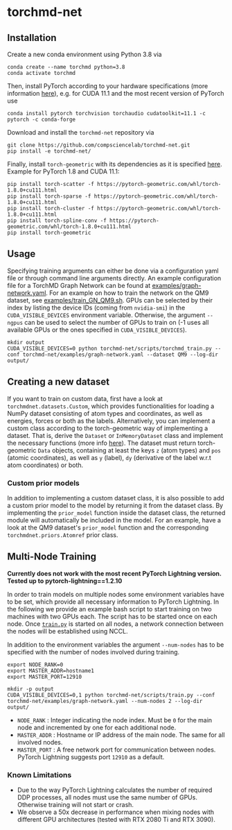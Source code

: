 # torchmd-net

## Installation
Create a new conda environment using Python 3.8 via
```
conda create --name torchmd python=3.8
conda activate torchmd
```

Then, install PyTorch according to your hardware specifications (more information [here](https://pytorch.org/get-started/locally/#start-locally)), e.g. for CUDA 11.1 and the most recent version of PyTorch use
```
conda install pytorch torchvision torchaudio cudatoolkit=11.1 -c pytorch -c conda-forge
```

Download and install the `torchmd-net` repository via
```
git clone https://github.com/compsciencelab/torchmd-net.git
pip install -e torchmd-net/
```

Finally, install `torch-geometric` with its dependencies as it is specified [here](https://github.com/rusty1s/pytorch_geometric#installation). Example for PyTorch 1.8 and CUDA 11.1:
```
pip install torch-scatter -f https://pytorch-geometric.com/whl/torch-1.8.0+cu111.html
pip install torch-sparse -f https://pytorch-geometric.com/whl/torch-1.8.0+cu111.html
pip install torch-cluster -f https://pytorch-geometric.com/whl/torch-1.8.0+cu111.html
pip install torch-spline-conv -f https://pytorch-geometric.com/whl/torch-1.8.0+cu111.html
pip install torch-geometric
```

## Usage
Specifying training arguments can either be done via a configuration yaml file or through command line arguments directly. An example configuration file for a TorchMD Graph Network can be found at [examples/graph-network.yaml](https://github.com/compsciencelab/torchmd-net/blob/main/examples/graph-network.yaml). For an example on how to train the network on the QM9 dataset, see [examples/train_GN_QM9.sh](https://github.com/compsciencelab/torchmd-net/blob/main/examples/train_GN_QM9.sh). GPUs can be selected by their index by listing the device IDs (coming from `nvidia-smi`) in the `CUDA_VISIBLE_DEVICES` environment variable. Otherwise, the argument `--ngpus` can be used to select the number of GPUs to train on (-1 uses all available GPUs or the ones specified in `CUDA_VISIBLE_DEVICES`).
```
mkdir output
CUDA_VISIBLE_DEVICES=0 python torchmd-net/scripts/torchmd_train.py --conf torchmd-net/examples/graph-network.yaml --dataset QM9 --log-dir output/
```

## Creating a new dataset
If you want to train on custom data, first have a look at `torchmdnet.datasets.Custom`, which provides functionalities for 
loading a NumPy dataset consisting of atom types and coordinates, as well as energies, forces or both as the labels.
Alternatively, you can implement a custom class according to the torch-geometric way of implementing a dataset. That is, 
derive the `Dataset` or `InMemoryDataset` class and implement the necessary functions (more info [here](https://pytorch-geometric.readthedocs.io/en/latest/notes/create_dataset.html#creating-your-own-datasets)). The dataset must return torch-geometric `Data` 
objects, containing at least the keys `z` (atom types) and `pos` (atomic coordinates), as well as `y` (label), `dy` (derivative of the label w.r.t atom coordinates) or both.

### Custom prior models
In addition to implementing a custom dataset class, it is also possible to add a custom prior model to the model by returning it 
from the dataset class. By implementing the `prior_model` function inside the dataset class, the returned module will 
automatically be included in the model. For an example, have a look at the QM9 dataset's `prior_model` function and the 
corresponding `torchmdnet.priors.Atomref` prior class.

## Multi-Node Training
__Currently does not work with the most recent PyTorch Lightning version. Tested up to pytorch-lightning==1.2.10__

In order to train models on multiple nodes some environment variables have to be set, which provide all necessary information to PyTorch Lightning. In the following we provide an example bash script to start training on two machines with two GPUs each. The script has to be started once on each node. Once [`train.py`](https://github.com/compsciencelab/torchmd-net/blob/main/scripts/train.py) is started on all nodes, a network connection between the nodes will be established using NCCL.

In addition to the environment variables the argument `--num-nodes` has to be specified with the number of nodes involved during training.

```
export NODE_RANK=0
export MASTER_ADDR=hostname1
export MASTER_PORT=12910

mkdir -p output
CUDA_VISIBLE_DEVICES=0,1 python torchmd-net/scripts/train.py --conf torchmd-net/examples/graph-network.yaml --num-nodes 2 --log-dir output/
```

- `NODE_RANK` : Integer indicating the node index. Must be `0` for the main node and incremented by one for each additional node.
- `MASTER_ADDR` : Hostname or IP address of the main node. The same for all involved nodes.
- `MASTER_PORT` : A free network port for communication between nodes. PyTorch Lightning suggests port `12910` as a default.

### Known Limitations
- Due to the way PyTorch Lightning calculates the number of required DDP processes, all nodes must use the same number of GPUs. Otherwise training will not start or crash.
- We observe a 50x decrease in performance when mixing nodes with different GPU architectures (tested with RTX 2080 Ti and RTX 3090).
